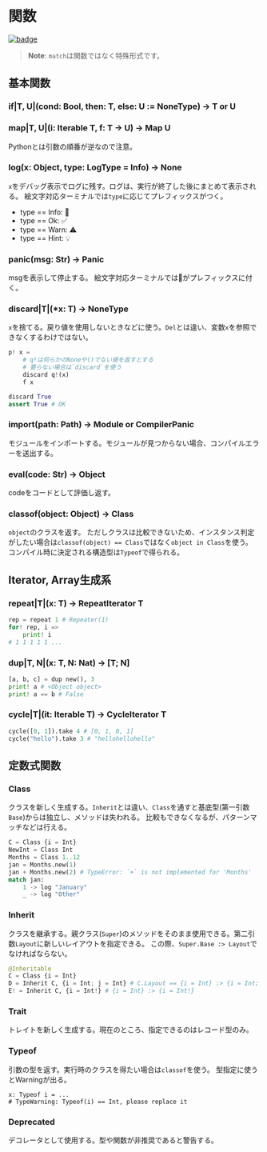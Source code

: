 # 関数

[![badge](https://img.shields.io/endpoint.svg?url=https%3A%2F%2Fgezf7g7pd5.execute-api.ap-northeast-1.amazonaws.com%2Fdefault%2Fsource_up_to_date%3Fowner%3Derg-lang%26repos%3Derg%26ref%3Dmain%26path%3Ddoc/EN/API/funcs.md%26commit_hash%3D8673a0ce564fd282d0ca586642fa7f002e8a3c50)](https://gezf7g7pd5.execute-api.ap-northeast-1.amazonaws.com/default/source_up_to_date?owner=erg-lang&repos=erg&ref=main&path=doc/EN/API/funcs.md&commit_hash=8673a0ce564fd282d0ca586642fa7f002e8a3c50)

> __Note__: `match`は関数ではなく特殊形式です。

## 基本関数

### if|T, U|(cond: Bool, then: T, else: U := NoneType) -> T or U

### map|T, U|(i: Iterable T, f: T -> U) -> Map U

Pythonとは引数の順番が逆なので注意。

### log(x: Object, type: LogType = Info) -> None

`x`をデバッグ表示でログに残す。ログは、実行が終了した後にまとめて表示される。
絵文字対応ターミナルでは`type`に応じてプレフィックスがつく。

* type == Info: 💬
* type == Ok: ✅
* type == Warn: ⚠️
* type == Hint: 💡

### panic(msg: Str) -> Panic

msgを表示して停止する。
絵文字対応ターミナルでは🚨がプレフィックスに付く。

### discard|T|(*x: T) -> NoneType

`x`を捨てる。戻り値を使用しないときなどに使う。`Del`とは違い、変数`x`を参照できなくするわけではない。

```python
p! x =
    # q!は何らかのNoneや()でない値を返すとする
    # 要らない場合は`discard`を使う
    discard q!(x)
    f x

discard True
assert True # OK
```

### import(path: Path) -> Module or CompilerPanic

モジュールをインポートする。モジュールが見つからない場合、コンパイルエラーを送出する。

### eval(code: Str) -> Object

codeをコードとして評価し返す。

### classof(object: Object) -> Class

`object`のクラスを返す。
ただしクラスは比較できないため、インスタンス判定がしたい場合は`classof(object) == Class`ではなく`object in Class`を使う。
コンパイル時に決定される構造型は`Typeof`で得られる。

## Iterator, Array生成系

### repeat|T|(x: T) -> RepeatIterator T

```python
rep = repeat 1 # Repeater(1)
for! rep, i =>
    print! i
# 1 1 1 1 1 ...
```

### dup|T, N|(x: T, N: Nat) -> [T; N]

```python
[a, b, c] = dup new(), 3
print! a # <Object object>
print! a == b # False
```

### cycle|T|(it: Iterable T) -> CycleIterator T

```python
cycle([0, 1]).take 4 # [0, 1, 0, 1]
cycle("hello").take 3 # "hellohellohello"
```

## 定数式関数

### Class

クラスを新しく生成する。`Inherit`とは違い、`Class`を通すと基底型(第一引数`Base`)からは独立し、メソッドは失われる。
比較もできなくなるが、パターンマッチなどは行える。

```python
C = Class {i = Int}
NewInt = Class Int
Months = Class 1..12
jan = Months.new(1)
jan + Months.new(2) # TypeError: `+` is not implemented for 'Months'
match jan:
    1 -> log "January"
    _ -> log "Other"
```

### Inherit

クラスを継承する。親クラス(`Super`)のメソッドをそのまま使用できる。第二引数`Layout`に新しいレイアウトを指定できる。
この際、`Super.Base :> Layout`でなければならない。

```python
@Inheritable
C = Class {i = Int}
D = Inherit C, {i = Int; j = Int} # C.Layout == {i = Int} :> {i = Int; j = Int}
E! = Inherit C, {i = Int!} # {i = Int} :> {i = Int!}
```

### Trait

トレイトを新しく生成する。現在のところ、指定できるのはレコード型のみ。

### Typeof

引数の型を返す。実行時のクラスを得たい場合は`classof`を使う。
型指定に使うとWarningが出る。

```python,compile_warn
x: Typeof i = ...
# TypeWarning: Typeof(i) == Int, please replace it
```

### Deprecated

デコレータとして使用する。型や関数が非推奨であると警告する。
